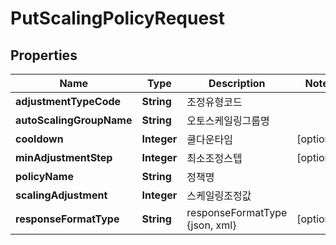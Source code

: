 
# PutScalingPolicyRequest

## Properties
Name | Type | Description | Notes
------------ | ------------- | ------------- | -------------
**adjustmentTypeCode** | **String** | 조정유형코드 | 
**autoScalingGroupName** | **String** | 오토스케일링그룹명 | 
**cooldown** | **Integer** | 쿨다운타임 |  [optional]
**minAdjustmentStep** | **Integer** | 최소조정스텝 |  [optional]
**policyName** | **String** | 정책명 | 
**scalingAdjustment** | **Integer** | 스케일링조정값 | 
**responseFormatType** | **String** | responseFormatType {json, xml} |  [optional]




